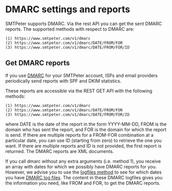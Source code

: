 # DMARC settings and reports

SMTPeter supports DMARC. Via the rest API you can get the sent DMARC
reports. The supported methods with respect to DMARC are:

```text
(1) https://www.smtpeter.com/v1/dmarc
(2) https://www.smtpeter.com/v1/dmarc/DATE/FROM/FOR
(3) https://www.smtpeter.com/v1/dmarc/DATE/FROM/FOR/ID
```

## Get DMARC reports

If you use [DMARC](dmarc-deployment) for your SMTPeter account, ISPs and
email providers periodically send reports with SPF and DKIM statistics.

These reports are accessible via the REST GET API with the following methods:

```text
(1) https://www.smtpeter.com/v1/dmarc
(2) https://www.smtpeter.com/v1/dmarc/DATE/FROM/FOR
(3) https://www.smtpeter.com/v1/dmarc/DATE/FROM/FOR/ID
```
where DATE is the date of the report in the form YYYY-MM-DD, FROM is the
domain who has sent the report, and FOR is the domain for which the report
is send. If there are multiple reports for a FROM-FOR combination at a
particular date, you can use ID (starting from zero) to retrieve the one you
want. If there are multiple reports and ID is not provided, the first report
is returned. The DMARC reports are XML documents.

If you call dmarc without any extra arguments (i.e. method 1), you receive
an array with dates for which we possibly have DMARC reports for you. However,
we advise you to use the [logfiles method](rest-logfiles) to see for which
dates you have [DMARC log files](log-dmarc). The content in these DMARC
logfiles gives you the information you need, like FROM and FOR, to get the
DMARC reports.
